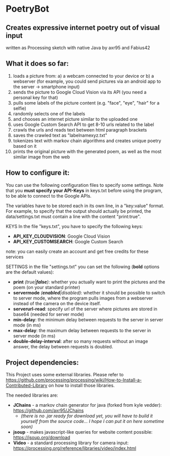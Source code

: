 # PoetryBot
Creates expressive internet poetry out of visual input
------------------------------------------------------
written as Processing sketch with native Java
by axr95 and Fabius42

What it does so far:
----------------------
1) loads a picture from:
    a) a webcam connected to your device or
    b) a webserver (for example, you could send pictures via an android app to the server -> smartphone input)
2) sends the picture to Google Cloud Vision via its API (you need a personal key for that)
3) pulls some labels of the picture content (e.g. "face", "eye", "hair" for a selfie)
4) randomly selects one of the labels
5) and chooses an internet picture similar to the uploaded one
6) uses Google Custom Search API to get 8-10 urls related to the label
7) crawls the urls and reads text between html paragraph brackets
8) saves the crawled text as "labelnamexyz.txt"
9) tokenizes text with markov chain algorithms and creates unique poetry based on it
10) prints the original picture with the generated poem, as well as the most similar image from the web


How to configure it:
-----------------
You can use the following configuration files to specify some settings. Note that you **must specify your API-Keys** in keys.txt before using the program, to be able to connect to the Google APIs.

The variables have to be stored each in its own line, in a "key:value" format. For example, to specify that the output should actually be printed, the data/settings.txt must contain a line with the content "print:true".

KEYS
In the file "keys.txt", you have to specify the following keys:
* **API_KEY_CLOUDVISION**: Google Cloud Vision
* **API_KEY_CUSTOMSEARCH**: Google Custom Search

note: you can easily create an account and get free credits for these services

SETTINGS
in the file "settings.txt" you can set the following (**bold** options are the default values):
* **print** *(true|**false**)*: whether you actually want to print the pictures and the poem (on your standard printer)
* **servermode** *(**enabled**|disabled)*: whether it should be possible to switch to server mode, where the program pulls images from a webserver instead of the camera on the device itself.
* **serverurl-read**: specify url of the server where pictures are stored in base64 (needed for server mode)
* **min-delay**: the minimum delay between requests to the server in server mode (in ms)
* **max-delay**: the maximum delay between requests to the server in server mode (in ms)
* **double-delay-interval**: after so many requests without an image answer, the delay between requests is doubled.

Project dependencies:
--------------------
This Project uses some external libraries. Please refer to https://github.com/processing/processing/wiki/How-to-Install-a-Contributed-Library on how to install those libraries.

The needed libraries are:
* **JChains** - a markov chain generator for java (forked from kyle vedder): https://github.com/axr95/JChains
    * _(there is no .jar ready for download yet, you will have to build it yourself from the source code... I hope I can put it on here sometime soon)_
* **jsoup** - makes javascript-like queries for website content possible: https://jsoup.org/download
* **Video** - a standard processing library for camera input: https://processing.org/reference/libraries/video/index.html
